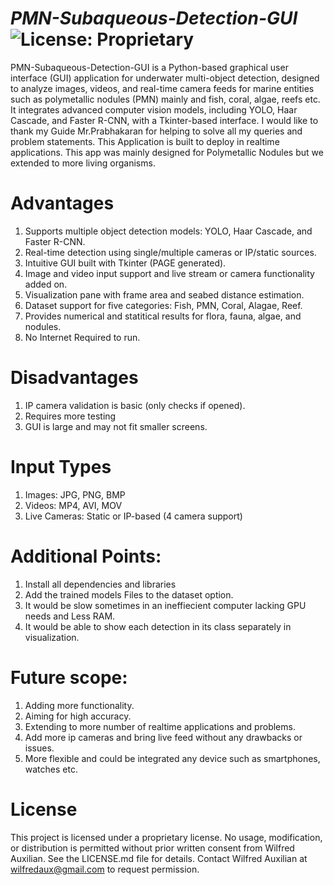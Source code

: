 # *PMN-Subaqueous-Detection-GUI*![License: Proprietary](https://img.shields.io/badge/License-Proprietary-red.svg)

PMN-Subaqueous-Detection-GUI is a Python-based graphical user interface (GUI) application for underwater multi-object detection, designed to analyze images, videos, and real-time camera feeds for marine entities such as polymetallic nodules (PMN) mainly and fish, coral, algae, reefs etc. It integrates advanced computer vision models, including YOLO, Haar Cascade, and Faster R-CNN, with a Tkinter-based interface. 
I would like to thank my Guide Mr.Prabhakaran for helping to solve all my queries and problem statements. This Application is built to deploy in realtime applications. This app was mainly designed for Polymetallic Nodules but we extended to more living organisms. 

# Advantages
1) Supports multiple object detection models: YOLO, Haar Cascade, and Faster R-CNN.
2) Real-time detection using single/multiple cameras or IP/static sources.
3) Intuitive GUI built with Tkinter (PAGE generated).
4) Image and video input support and live stream or camera functionality added on.
5) Visualization pane with frame area and seabed distance estimation.
6) Dataset support for five categories: Fish, PMN, Coral, Alagae, Reef.
7) Provides numerical and statitical results for flora, fauna, algae, and nodules.
8) No Internet Required to run.

# Disadvantages
1) IP camera validation is basic (only checks if opened).
2) Requires more testing
3) GUI is large and may not fit smaller screens.

# Input Types
1)  Images: JPG, PNG, BMP
2)  Videos: MP4, AVI, MOV
3)  Live Cameras: Static or IP-based (4 camera support)

# Additional Points:
1) Install all dependencies and libraries
2) Add the trained models Files to the dataset option.
3) It would be slow sometimes in an ineffiecient computer lacking GPU needs and Less RAM.
4) It would be able to show each detection in its class separately in visualization.

# Future scope:
1) Adding more functionality.
2) Aiming for high accuracy.
3) Extending to more number of realtime applications and problems.
4) Add more ip cameras and bring live feed without any drawbacks or issues.
5) More flexible and could be integrated any device such as smartphones, watches etc.

# License
This project is licensed under a proprietary license. No usage, modification, or distribution is permitted without prior written consent from Wilfred Auxilian. See the LICENSE.md file for details. Contact Wilfred Auxilian at wilfredaux@gmail.com to request permission.
